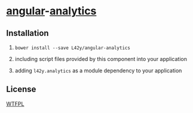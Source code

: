 # [angular](https://angularjs.org)-[analytics](https://github.com/L42y/angular-analytics)

## Installation

1. `bower install --save L42y/angular-analytics`

2. including script files provided by this component into your application

3. adding `l42y.analytics` as a module dependency to your application

## License

[WTFPL](http://wtfpl.org)
